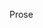 <span id="title">Prose</span>

<div id="body">

<include src="what/unit-inParent-asPanel.md" boilerplate />

</div>